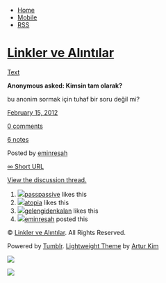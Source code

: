 -   [Home](/)
-   [Mobile](/mobile)
-   [RSS](http://eminresah.tumblr.com/rss)

[Linkler ve Alıntılar](/)
=========================

[Text](http://eminresah.tumblr.com/post/17673651895/kimsin-tam-olarak)

**Anonymous asked: Kimsin tam olarak?**

bu anonim sormak için tuhaf bir soru değil mi?

[February 15,
2012](http://eminresah.tumblr.com/post/17673651895/kimsin-tam-olarak)

[0
comments](http://eminresah.tumblr.com/post/17673651895/kimsin-tam-olarak#disqus_thread)

[6
notes](http://eminresah.tumblr.com/post/17673651895/kimsin-tam-olarak#notes)

Posted by [eminresah](http://eminresah.tumblr.com/)

[∞ Short URL](http://tmblr.co/ZWS1OyGTReQt)

[View the discussion thread.](http://erblog.disqus.com/?url=ref)

1.  [![](http://33.media.tumblr.com/avatar_063d45a540dc_16.png)](http://passpassive.tumblr.com/ "ha bi' de! ")[passpassive](http://passpassive.tumblr.com/ "ha bi' de!")
    likes this
2.  [![](http://33.media.tumblr.com/avatar_7a29a742b4e8_16.png)](http://atopia.tumblr.com/ "Atopial ")[atopia](http://atopia.tumblr.com/ "Atopial")
    likes this
3.  [![](http://33.media.tumblr.com/avatar_38083684e558_16.png)](http://gelengidenkalan.tumblr.com/ "gele gide kala ")[gelengidenkalan](http://gelengidenkalan.tumblr.com/ "gele gide kala")
    likes this
4.  [![](http://38.media.tumblr.com/avatar_06c8562d8d9e_16.png)](http://eminresah.tumblr.com/ "Linkler ve Alıntılar")[eminresah](http://eminresah.tumblr.com/ "Linkler ve Alıntılar")
    posted this

© [Linkler ve Alıntılar](/). All Rights Reserved.

Powered by [Tumblr](http://tumblr.com). [Lightweight
Theme](http://www.tumblr.com/theme/10820) by [Artur
Kim](http://arturkim.com)

![](https://px.srvcs.tumblr.com/impixu?T=1434918825&J=eyJ0eXBlIjoidXJsIiwidXJsIjoiaHR0cDpcL1wvZW1pbnJlc2FoLnR1bWJsci5jb21cL3Bvc3RcLzE3NjczNjUxODk1XC9raW1zaW4tdGFtLW9sYXJhayIsInJlcXR5cGUiOjAsInJvdXRlIjoiXC9wb3N0XC86aWRcLzpzdW1tYXJ5Iiwibm9zY3JpcHQiOjF9&U=BFHKPEOAIK&K=ee7bbd5f56646ddd5f5a39fc2c2c2b62662de8e2e3b6c453f48b78751e73eaa4&R=)

![](https://px.srvcs.tumblr.com/impixu?T=1434918825&J=eyJ0eXBlIjoicG9zdCIsInVybCI6Imh0dHA6XC9cL2VtaW5yZXNhaC50dW1ibHIuY29tXC9wb3N0XC8xNzY3MzY1MTg5NVwva2ltc2luLXRhbS1vbGFyYWsiLCJyZXF0eXBlIjowLCJyb3V0ZSI6IlwvcG9zdFwvOmlkXC86c3VtbWFyeSIsInBvc3RzIjpbeyJwb3N0aWQiOiIxNzY3MzY1MTg5NSIsImJsb2dpZCI6IjM2NDgwMjgiLCJzb3VyY2UiOjMzfV0sIm5vc2NyaXB0IjoxfQ==&U=LJAAGGHOOB&K=59e82828cd596ee90a602e13bad3da48a2c5c1e56580939d27fb877d5f38444f&R=)

